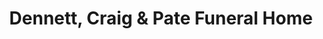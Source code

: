 ---
title: "Dennett, Craig & Pate Funeral Home"
url: /saco/dennett-craig-und-pate-funeral-home/
shop: Bestattungen
---